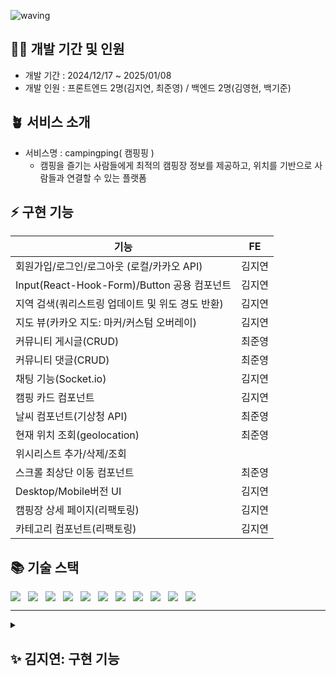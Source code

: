 ![waving](https://capsule-render.vercel.app/api?type=waving&height=200&fontAlignY=40&text=campingping&color=gradient)


## 🧚‍♂️ 개발 기간 및 인원

- 개발 기간 : 2024/12/17 ~ 2025/01/08
- 개발 인원 : 프론트엔드 2명(김지연, 최준영) / 백엔드 2명(김영현, 백기준)

## 🪴 서비스 소개
- 서비스명 : campingping( 캠핑핑 )
  - 캠핑을 즐기는 사람들에게 최적의 캠핑장 정보를 제공하고, 위치를 기반으로 사람들과 연결할 수 있는 플랫폼
 
## ⚡️ 구현 기능
|기능|FE|
|---|:---:|
|회원가입/로그인/로그아웃 (로컬/카카오 API)|김지연|
|Input(React-Hook-Form)/Button 공용 컴포넌트|김지연|
|지역 검색(쿼리스트링 업데이트 및 위도 경도 반환)|김지연|
|지도 뷰(카카오 지도: 마커/커스텀 오버레이)|김지연|
|커뮤니티 게시글(CRUD)|최준영|
|커뮤니티 댓글(CRUD)|최준영|
|채팅 기능(Socket.io)|김지연|
|캠핑 카드 컴포넌트|김지연| 
|날씨 컴포넌트(기상청 API)|최준영|
|현재 위치 조회(geolocation)|최준영|
|위시리스트 추가/삭제/조회||
|스크롤 최상단 이동 컴포넌트|최준영|
|Desktop/Mobile버전 UI|김지연|
|캠핑장 상세 페이지(리팩토링)|김지연|
|카테고리 컴포넌트(리팩토링)|김지연|


## 📚 기술 스택
<div style="display: flex; gap: 12px;">
  <img src="https://img.shields.io/badge/typescript-%23007ACC.svg?style=for-the-badge&logo=typescript&logoColor=white">
  <img src="https://img.shields.io/badge/Next-black?style=for-the-badge&logo=next.js&logoColor=white">
  <img src="https://img.shields.io/badge/tailwindcss-%2338B2AC.svg?style=for-the-badge&logo=tailwind-css&logoColor=white">
  <img src="https://img.shields.io/badge/ESLint-4B3263?style=for-the-badge&logo=eslint&logoColor=white">
  <img src="https://img.shields.io/badge/prettier-%23F7B93E.svg?style=for-the-badge&logo=prettier&logoColor=black">
  <img src="https://img.shields.io/badge/Zustand-black?style=for-the-badge&logo=zustand&badgeColor=010101">
  <img src="https://img.shields.io/badge/Socket.io-black?style=for-the-badge&logo=socket.io&badgeColor=010101">
  <img src="https://img.shields.io/badge/gitlab-%23181717.svg?style=for-the-badge&logo=gitlab&logoColor=white">
  <img src="https://img.shields.io/badge/github-%23121011.svg?style=for-the-badge&logo=github&logoColor=white">
  <img src="https://img.shields.io/badge/Notion-%23000000.svg?style=for-the-badge&logo=notion&logoColor=white">
  <img src="https://img.shields.io/badge/figma-%23F24E1E.svg?style=for-the-badge&logo=figma&logoColor=white">
</div>

---

<details markdown="1">
  
  <summary><h2>✨ 김지연: 구현 기능</h2></summary>
      <h3>🚀 sign up/ sign in/ sign out</h3>
        <ul>
          <li>📍sign up</li>
            <ul>
              <li>이메일 인증 기능: 유저가 입력한 이메일로 인증 코드 발송, 해당 코드를 입력 받아 이메일 인증</li>
              <li>입력 폼에 대한 유효성 검사</li>
                <ul>
                  <li>이메일: 이메일 형식 체크</li>
                  <li>비밀번호: 최소 8자리, 영문/숫자/특수문자 포함된 형식 검사, 비밀번호 확인과 일치 여부 체크</li>
                  <li>닉네임: 필수 요소</li>
                </ul>
            </ul>
          <li>📍sign in</li>
            <ul>
              <li>로컬 로그인: 유저의 이메일과 비밀번호를 입력받아 api 호출, 성공시 유저의 이메일을 userStore 상태 저장, `/list` 페이지로 리다이렉트</li>
              <li>카카오 로그인: 카카오 로그인 api 호출, 성공시 유저의 이메일을 userStore 상태 저장, `/list` 페이지로 리다이렉트</li>
              <li>회원가입 버튼: sign-up 페이지로 리다이렉트</li>
            </ul>
          <li>📍sign out</li>
            <ul>
              <li>로그아웃: 로그아웃 api 호출, userStore 상태 초기화</li>
            </ul>
          <li>📍`toast` 알림으로 사용자에게 실시간 상태 알림을 제공하여 UX 개선</li>
        </ul>
      <h3>🗺️ map</h3>
      <h3>🔍 search</h3>
      <h3>💬 chat</h3>
      <h3>🎨 desktop UI</h3>
      <h3>💡components</h3>
        <ul>
          <li>input component</li>
          <li>button component</li>
          <li>card component</li>
        </ul>
      <h3>♻️refactoring</h3>

  </div>
</details>
